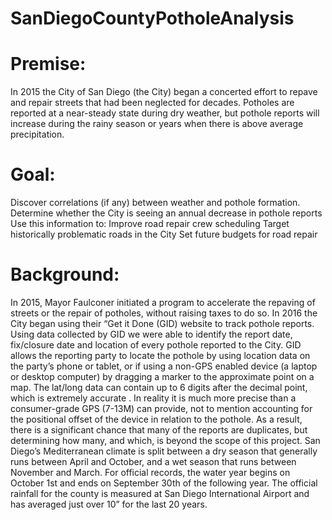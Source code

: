 # SanDiegoCountyPotholeAnalysis
# Premise:
In 2015 the City of San Diego (the City) began a concerted effort to repave and repair streets that had been neglected for decades. Potholes are reported at a near-steady state during dry weather, but pothole reports will increase during the rainy season or years when there is above average precipitation. 
# Goal:
Discover correlations (if any) between weather and pothole formation.
Determine whether the City is seeing an annual decrease in pothole reports
Use this information to:
	Improve road repair crew scheduling
	Target historically problematic roads in the City
	Set future budgets for road repair
# Background:
In 2015, Mayor Faulconer initiated a program to accelerate the repaving of streets or the repair of potholes, without raising taxes to do so.  In 2016 the City began using their “Get it Done (GID) website to track pothole reports.
Using data collected by GID we were able to identify the report date, fix/closure date and location of every pothole reported to the City.  GID allows the reporting party to locate the pothole by using location data on the party’s phone or tablet, or if using a non-GPS enabled device (a laptop or desktop computer) by dragging a marker to the approximate point on a map.  The lat/long data can contain up to 6 digits after the decimal point, which is extremely accurate .  In reality it is much more precise than a consumer-grade GPS (7-13M)  can provide, not to mention accounting for the positional offset of the device in relation to the pothole. As a result, there is a significant chance that many of the reports are duplicates, but determining how many, and which, is beyond the scope of this project.
San Diego’s Mediterranean climate is split between a dry season that generally runs between April and October, and a wet season that runs between November and March.  For official records, the water year begins on October 1st and ends on September 30th of the following year.  The official rainfall for the county is measured at San Diego International Airport and has averaged just over 10” for the last 20 years. 

